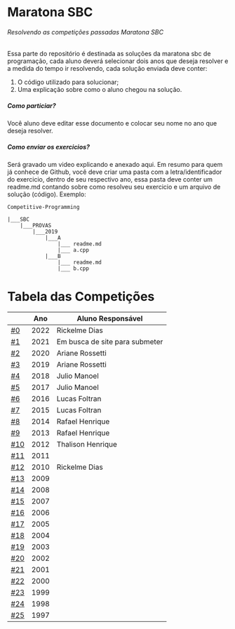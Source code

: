# Maratona SBC
###### Resolvendo as competições passadas Maratona SBC


Essa parte do repositório é destinada as soluções da maratona sbc de programação, cada aluno deverá selecionar dois anos que deseja resolver e a medida do tempo ir resolvendo, cada solução enviada deve conter:

1. O código utilizado para solucionar;
2. Uma explicação sobre como o aluno chegou na solução.

##### Como particiar?

Você aluno deve editar esse documento e colocar seu nome no ano que deseja resolver.

##### Como enviar os exercicios?

Será gravado um video explicando e anexado aqui. Em resumo para quem já conhece de Github, você deve criar uma pasta com a letra/identificador do exercicio, dentro de seu respectivo ano, essa pasta deve conter um readme.md contando sobre como resolveu seu exercicio e um arquivo de solução (código). Exemplo:

```
Competitive-Programming

|___SBC
    |___PROVAS
        |___2019
            |___A
                |___ readme.md
                |___ a.cpp
            |___B
                |___ readme.md
                |___ b.cpp
```

# Tabela das Competições

|                    |Ano | Aluno Responsável |
|--------------------|----|-------------------|
|[#0 ](./PROVAS/2022)|2022| Rickelme Dias     |
|[#1 ](./PROVAS/2021)|2021| Em busca de site para submeter                  |
|[#2 ](./PROVAS/2020)|2020| Ariane Rossetti   |
|[#3 ](./PROVAS/2019)|2019| Ariane Rossetti   |
|[#4 ](./PROVAS/2018)|2018| Julio Manoel      |
|[#5 ](./PROVAS/2017)|2017| Julio Manoel      |
|[#6 ](./PROVAS/2016)|2016| Lucas Foltran     |
|[#7 ](./PROVAS/2015)|2015| Lucas Foltran     |
|[#8 ](./PROVAS/2014)|2014| Rafael Henrique   |
|[#9 ](./PROVAS/2013)|2013| Rafael Henrique   |
|[#10](./PROVAS/2012)|2012| Thalison Henrique |
|[#11](./PROVAS/2011)|2011|                   |
|[#12](./PROVAS/2010)|2010| Rickelme Dias     |
|[#13](./PROVAS/2009)|2009|                   |
|[#14](./PROVAS/2008)|2008|                   |
|[#15](./PROVAS/2007)|2007|                   |
|[#16](./PROVAS/2006)|2006|                   |
|[#17](./PROVAS/2005)|2005|                   |
|[#18](./PROVAS/2004)|2004|                   |
|[#19](./PROVAS/2003)|2003|                   |
|[#20](./PROVAS/2002)|2002|                   |
|[#21](./PROVAS/2001)|2001|                   |
|[#22](./PROVAS/2000)|2000|                   |
|[#23](./PROVAS/1999)|1999|                   |
|[#24](./PROVAS/1998)|1998|                   |
|[#25](./PROVAS/1997)|1997|                   |
